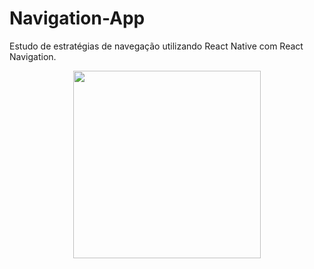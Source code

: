 # Navigation-App

Estudo de estratégias de navegação utilizando React Native com React Navigation.

<div style="text-align: center;">
  <img src="https://github.com/lucivandosousa/navigation-app/assets/14998480/5f43efe8-8e04-49ab-94c6-7c7d0d4100ec" width="300"/>
</div>